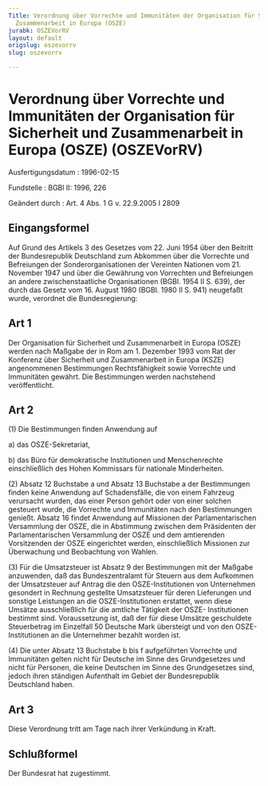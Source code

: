 ```yaml
---
Title: Verordnung über Vorrechte und Immunitäten der Organisation für Sicherheit und
  Zusammenarbeit in Europa (OSZE)
jurabk: OSZEVorRV
layout: default
origslug: oszevorrv
slug: oszevorrv

---
```


# Verordnung über Vorrechte und Immunitäten der Organisation für Sicherheit und Zusammenarbeit in Europa (OSZE) (OSZEVorRV)

Ausfertigungsdatum
:   1996-02-15

Fundstelle
:   BGBl II: 1996, 226

Geändert durch
:   Art. 4 Abs. 1 G v. 22.9.2005 I 2809

## Eingangsformel

Auf Grund des Artikels 3 des Gesetzes vom 22. Juni 1954 über den
Beitritt der Bundesrepublik Deutschland zum Abkommen über die
Vorrechte und Befreiungen der Sonderorganisationen der Vereinten
Nationen vom 21. November 1947 und über die Gewährung von Vorrechten
und Befreiungen an andere zwischenstaatliche Organisationen (BGBl.
1954 II S. 639), der durch das Gesetz vom 16. August 1980 (BGBl. 1980
II S. 941) neugefaßt wurde, verordnet die Bundesregierung:

## Art 1

Der Organisation für Sicherheit und Zusammenarbeit in Europa (OSZE)
werden nach Maßgabe der in Rom am 1. Dezember 1993 vom Rat der
Konferenz über Sicherheit und Zusammenarbeit in Europa (KSZE)
angenommenen Bestimmungen Rechtsfähigkeit sowie Vorrechte und
Immunitäten gewährt. Die Bestimmungen werden nachstehend
veröffentlicht.

## Art 2

(1) Die Bestimmungen finden Anwendung auf

a)  das OSZE-Sekretariat,


b)  das Büro für demokratische Institutionen und Menschenrechte
    einschließlich des Hohen Kommissars für nationale Minderheiten.




(2) Absatz 12 Buchstabe a und Absatz 13 Buchstabe a der Bestimmungen
finden keine Anwendung auf Schadensfälle, die von einem Fahrzeug
verursacht wurden, das einer Person gehört oder von einer solchen
gesteuert wurde, die Vorrechte und Immunitäten nach den Bestimmungen
genießt.
Absatz 16 findet Anwendung auf Missionen der Parlamentarischen
Versammlung der OSZE, die in Abstimmung zwischen dem Präsidenten der
Parlamentarischen Versammlung der OSZE und dem amtierenden
Vorsitzenden der OSZE eingerichtet werden, einschließlich Missionen
zur Überwachung und Beobachtung von Wahlen.

(3) Für die Umsatzsteuer ist Absatz 9 der Bestimmungen mit der Maßgabe
anzuwenden, daß das Bundeszentralamt für Steuern aus dem Aufkommen der
Umsatzsteuer auf Antrag die den OSZE-Institutionen von Unternehmen
gesondert in Rechnung gestellte Umsatzsteuer für deren Lieferungen und
sonstige Leistungen an die OSZE-Institutionen erstattet, wenn diese
Umsätze ausschließlich für die amtliche Tätigkeit der OSZE-
Institutionen bestimmt sind. Voraussetzung ist, daß der für diese
Umsätze geschuldete Steuerbetrag im Einzelfall 50 Deutsche Mark
übersteigt und von den OSZE-Institutionen an die Unternehmer bezahlt
worden ist.

(4) Die unter Absatz 13 Buchstabe b bis f aufgeführten Vorrechte und
Immunitäten gelten nicht für Deutsche im Sinne des Grundgesetzes und
nicht für Personen, die keine Deutschen im Sinne des Grundgesetzes
sind, jedoch ihren ständigen Aufenthalt im Gebiet der Bundesrepublik
Deutschland haben.

## Art 3

Diese Verordnung tritt am Tage nach ihrer Verkündung in Kraft.

## Schlußformel

Der Bundesrat hat zugestimmt.

